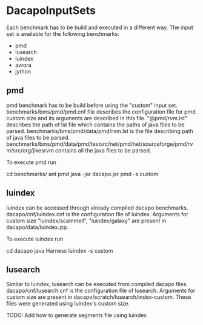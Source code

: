 # DacapoInputSets

Each benchmark has to be build and executed in a different way. The input set is available for the following benchmarks:
* pmd
* lusearch
* luindex
* avrora
* jython

## pmd
pmd benchmark has to be build before using the "custom" input set. benchmarks/bms/pmd/pmd.cnf file describes the configuration file for pmd. custom size and its arguments are described in this file. "@pmd/rvm.lst" describes the path of lst file which contains the paths of java files to be parsed. benchmarks/bms/pmd/data/pmd/rvm.lst is the file describing path of java files to be parsed. benchmarks/bms/pmd/data/pmd/testsrc/net/pmd/net/sourceforge/pmd/rvm/src/org/jikesrvm contains all the java files to be parsed.

To execute pmd run

cd benchmarks/
ant pmd
java -jar dacapo.jar pmd -s custom

## luindex
luindex can be accessed through already compiled dacapo benchmarks. dacapo/cnf/luindex.cnf is the configuration file of luindex. Arguments for custom size "luindex/scammell", "luindex/galaxy" are present in dacapo/data/luindex.zip. 

To execute luindex run

cd dacapo
java Harness luindex -s custom

## lusearch
Similar to luindex, lusearch can be executed from compiled dacapo files. dacapo/cnf/lusearch.cnf is the configuration file of lusearch. Arguments for custom size are present in dacapo/scratch/lusearch/index-custom. These files were generated using luindex's custom size.

TODO: Add how to generate segments file using luindex 


